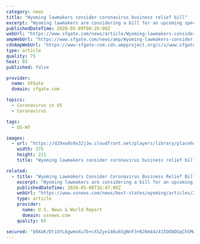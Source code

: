 ```yaml
---
category: news
title: "Wyoming lawmakers consider coronavirus business relief bill"
excerpt: "Wyoming lawmakers are considering a bill for an upcoming special session that would provide $50 million in grants and loans to small businesses affected by the coronavirus. The Minerals, Business and Economic Development Committee plans to vote on the bill Monday after discussing it Thursday."
publishedDateTime: 2020-05-09T00:26:00Z
webUrl: "https://www.sfgate.com/news/article/Wyoming-lawmakers-consider-coronavirus-business-15256915.php"
ampWebUrl: "https://www.sfgate.com/news/amp/Wyoming-lawmakers-consider-coronavirus-business-15256915.php"
cdnAmpWebUrl: "https://www-sfgate-com.cdn.ampproject.org/c/s/www.sfgate.com/news/amp/Wyoming-lawmakers-consider-coronavirus-business-15256915.php"
type: article
quality: 75
heat: 85
published: false

provider:
  name: SFGate
  domain: sfgate.com

topics:
  - Coronavirus in US
  - Coronavirus

tags:
  - US-WY

images:
  - url: "https://d29xw9s9x32j3w.cloudfront.net/players/library/placeholder.png"
    width: 375
    height: 211
    title: "Wyoming lawmakers consider coronavirus business relief bill"

related:
  - title: "Wyoming Lawmakers Consider Coronavirus Business Relief Bill"
    excerpt: "Wyoming lawmakers are considering a bill for an upcoming special session that would provide $50 million in grants and loans to small businesses affected by the coronavirus."
    publishedDateTime: 2020-05-08T16:47:00Z
    webUrl: "https://www.usnews.com/news/best-states/wyoming/articles/2020-05-08/wyoming-lawmakers-consider-coronavirus-business-relief-bill"
    type: article
    provider:
      name: U.S. News & World Report
      domain: usnews.com
    quality: 65

secured: "b9XaK/DtiUYL6gwmnXu7b+cXSZye146u6SgNnF3+NJ0m44z415OObDGqChSMwKhTOqCeo5JkGvZXPbY4H9PRAXQCoD0ibcSHqnFkFF2ZUmfovlnu+ZpAyuAHCuCB/y3zQ+XYZysqdUjsbO6Xtb/IsQG3/SIdVBwGk4ubTM2IBO8eX7zE1dhTlyd7J6lbvtrf2XLhOYO5iaCNlMIlV7v5OI+wWKj+pYiKIetIiOOZLiN+ZvWszYWHiw8NAoI0k3zGioXhwyKZLJ/mInj2Lp8ikwN93lhWWtQ20sn7OODLo8x4o4gB4JPV9lghdi0sVqY6;TG2bZXg1UI5cFRLSg3gh4w=="
---
```


